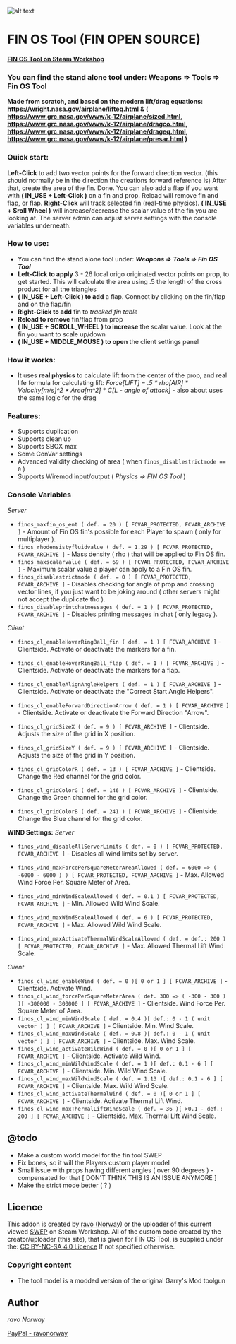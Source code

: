 ![alt text](https://repository-images.githubusercontent.com/352235482/93b92c80-90ec-11eb-9efb-7abad5ca096a)
# FIN OS Tool (FIN OPEN SOURCE)

**[FIN OS Tool on Steam Workshop](https://steamcommunity.com/sharedfiles/filedetails/?id=2440349261)**

### You can find the stand alone tool under: **Weapons => Tools => Fin OS Tool**

**Made from scratch, and based on the modern lift/drag equations: https://wright.nasa.gov/airplane/lifteq.html & ( https://www.grc.nasa.gov/www/k-12/airplane/sized.html, https://www.grc.nasa.gov/www/k-12/airplane/dragco.html, https://www.grc.nasa.gov/www/k-12/airplane/drageq.html, https://www.grc.nasa.gov/www/k-12/airplane/presar.html )**


### Quick start:
**Left-Click** to add two vector points for the forward direction vector. (this should normally be in the direction the creations forward reference is) After that, create the area of the fin. Done. You can also add a flap if you want with **( IN_USE + Left-Click )** on a fin and prop. Reload will remove fin and flap, or flap. **Right-Click** will track selected fin (real-time physics). **( IN_USE + Sroll Wheel )** will increase/decrease the scalar value of the fin you are looking at. The server admin can adjust server settings with the console variables underneath.

### How to use:
* You can find the stand alone tool under: ***Weapons => Tools => Fin OS Tool***
* **Left-Click to apply** 3 - 26 local origo originated vector points on prop, to get started. This will calculate the area using .5 the length of the cross product for all the triangles
* **( IN_USE + Left-Click ) to add** a flap. Connect by clicking on the fin/flap and on the flap/fin
* **Right-Click to add** fin to *tracked fin table*
* **Reload to remove** fin/flap from prop
* **( IN_USE + SCROLL_WHEEL ) to increase** the scalar value. Look at the fin you want to scale up/down
* **( IN_USE + MIDDLE_MOUSE ) to open** the client settings panel

### How it works:
* It uses **real physics** to calculate lift from the center of the prop, and real life formula for calculating lift: *Force[LIFT] = .5 * rho[AIR] * Velocity[m/s]^2 * Area[m^2] * C[L - angle of attack]* - also about uses the same logic for the drag

### Features:
* Supports duplication
* Supports clean up
* Supports SBOX max
* Some ConVar settings
* Advanced validity checking of area ( when ```finos_disablestrictmode == 0``` )
* Supports Wiremod input/output ( *Physics => FIN OS Tool* )

### Console Variables
*Server*
* ```finos_maxfin_os_ent ( def. = 20 ) [ FCVAR_PROTECTED, FCVAR_ARCHIVE ]``` - Amount of Fin OS fin's possible for each Player to spawn ( only for multiplayer ).
* ```finos_rhodensistyfluidvalue ( def. = 1.29 ) [ FCVAR_PROTECTED, FCVAR_ARCHIVE ]``` - Mass density ( rho ) that will be applied to Fin OS fin.
* ```finos_maxscalarvalue ( def. = 69 ) [ FCVAR_PROTECTED, FCVAR_ARCHIVE ]``` - Maximum scalar value a player can apply to a Fin OS fin.
* ```finos_disablestrictmode ( def. = 0 ) [ FCVAR_PROTECTED, FCVAR_ARCHIVE ]``` - Disables checking for angle of prop and crossing vector lines, if you just want to be joking around ( other servers might not accept the duplicate tho ).
* ```finos_disableprintchatmessages ( def. = 1 ) [ FCVAR_PROTECTED, FCVAR_ARCHIVE ]``` - Disables printing messages in chat ( only legacy ).

*Client*
* ```finos_cl_enableHoverRingBall_fin ( def. = 1 ) [ FCVAR_ARCHIVE ]``` - Clientside. Activate or deactivate the markers for a fin.
* ```finos_cl_enableHoverRingBall_flap ( def. = 1 ) [ FCVAR_ARCHIVE ]``` - Clientside. Activate or deactivate the markers for a flap.
* ```finos_cl_enableAlignAngleHelpers ( def. = 1 ) [ FCVAR_ARCHIVE ]``` - Clientside. Activate or deactivate the "Correct Start Angle Helpers".
* ```finos_cl_enableForwardDirectionArrow ( def. = 1 ) [ FCVAR_ARCHIVE ]``` - Clientside. Activate or deactivate the Forward Direction "Arrow".

* ```finos_cl_gridSizeX ( def. = 9 ) [ FCVAR_ARCHIVE ]``` - Clientside. Adjusts the size of the grid in X position.
* ```finos_cl_gridSizeY ( def. = 9 ) [ FCVAR_ARCHIVE ]``` - Clientside. Adjusts the size of the grid in Y position.

* ```finos_cl_gridColorR ( def. = 13 ) [ FCVAR_ARCHIVE ]``` - Clientside. Change the Red channel for the grid color.
* ```finos_cl_gridColorG ( def. = 146 ) [ FCVAR_ARCHIVE ]``` - Clientside. Change the Green channel for the grid color.
* ```finos_cl_gridColorB ( def. = 241 ) [ FCVAR_ARCHIVE ]``` - Clientside. Change the Blue channel for the grid color.

**WIND Settings:**
*Server*
* ```finos_wind_disableAllServerLimits ( def. = 0 ) [ FCVAR_PROTECTED, FCVAR_ARCHIVE ]``` - Disables all wind limits set by server.

* ```finos_wind_maxForcePerSquareMeterAreaAllowed ( def. = 6000 => ( -6000 - 6000 ) ) [ FCVAR_PROTECTED, FCVAR_ARCHIVE ]``` - Max. Allowed Wind Force Per. Square Meter of Area.
* ```finos_wind_minWindScaleAllowed ( def. = 0.1 ) [ FCVAR_PROTECTED, FCVAR_ARCHIVE ]``` - Min. Allowed Wild Wind Scale.
* ```finos_wind_maxWindScaleAllowed ( def. = 6 ) [ FCVAR_PROTECTED, FCVAR_ARCHIVE ]``` - Max. Allowed Wild Wind Scale.
* ```finos_wind_maxActivateThermalWindScaleAllowed ( def. = def.: 200 ) [ FCVAR_PROTECTED, FCVAR_ARCHIVE ]``` - Max. Allowed Thermal Lift Wind Scale.

*Client*
* ```finos_cl_wind_enableWind ( def. = 0 )[ 0 or 1 ] [ FCVAR_ARCHIVE ]``` - Clientside. Activate Wind.
* ```finos_cl_wind_forcePerSquareMeterArea ( def. 300 => ( -300 - 300 ) )[ -300000 - 300000 ] [ FCVAR_ARCHIVE ]``` - Clientside. Wind Force Per. Square Meter of Area.
* ```finos_cl_wind_minWindScale ( def. = 0.4 )[ def.: 0 - 1 ( unit vector ) ] [ FCVAR_ARCHIVE ]``` - Clientside. Min. Wind Scale.
* ```finos_cl_wind_maxWindScale ( def. = 0.8 )[ def.: 0 - 1 ( unit vector ) ] [ FCVAR_ARCHIVE ]``` - Clientside. Max. Wind Scale.
* ```finos_cl_wind_activateWildWind ( def. = 0 )[ 0 or 1 ] [ FCVAR_ARCHIVE ]``` - Clientside. Activate Wild Wind.
* ```finos_cl_wind_minWildWindScale ( def. = 1 )[ def.: 0.1 - 6 ] [ FCVAR_ARCHIVE ]``` - Clientside. Min. Wild Wind Scale.
* ```finos_cl_wind_maxWildWindScale ( def. = 1.13 )[ def.: 0.1 - 6 ] [ FCVAR_ARCHIVE ]``` - Clientside. Max. Wild Wind Scale.
* ```finos_cl_wind_activateThermalWind ( def. = 0 )[ 0 or 1 ] [ FCVAR_ARCHIVE ]``` - Clientside. Activate Thermal Lift Wind.
* ```finos_cl_wind_maxThermalLiftWindScale ( def. = 36 )[ >0.1 - def.: 200 ] [ FCVAR_ARCHIVE ]``` - Clientside. Max. Thermal Lift Wind Scale.

## @todo
- Make a custom world model for the fin tool SWEP
- Fix bones, so it will the Players custom player model
- Small issue with props having different angles ( over 90 degrees ) - compensated for that [ DON'T THINK THIS IS AN ISSUE ANYMORE ]
- Make the strict mode better ( ? )

## Licence
This addon is created by [ravo (Norway)](https://steamcommunity.com/sharedfiles/filedetails/?id=1647345157) or the uploader of this current viewed [SWEP](https://steamcommunity.com/sharedfiles/filedetails/?id=2440349261) on Steam Workshop.
All of the custom code created by the creator/uploader (this site), that is given for FIN OS Tool, is supplied under the: [CC BY-NC-SA 4.0 Licence](https://creativecommons.org/licenses/by-nc-sa/4.0/deed.en) If not specified otherwise.

### Copyright content
* The tool model is a modded version of the original Garry's Mod toolgun

## Author
*ravo Norway*

[PayPal - ravonorway](https://paypal.me/ravonorway)
